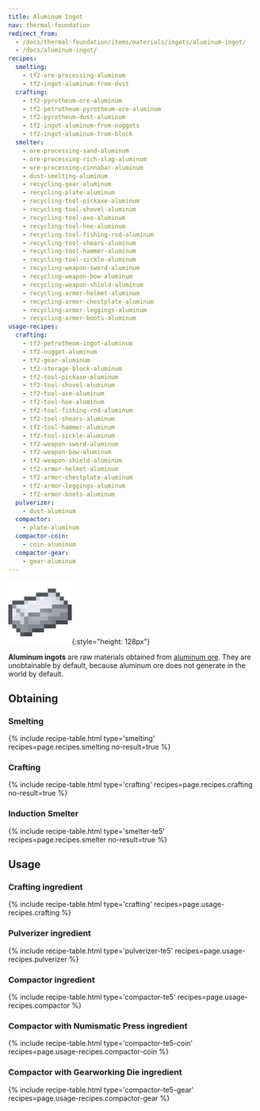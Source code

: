 ```yaml
---
title: Aluminum Ingot
nav: thermal-foundation
redirect_from:
  - /docs/thermal-foundation/items/materials/ingots/aluminum-ingot/
  - /docs/aluminum-ingot/
recipes:
  smelting:
    - tf2-ore-processing-aluminum
    - tf2-ingot-aluminum-from-dust
  crafting:
    - tf2-pyrotheum-ore-aluminum
    - tf2-petrotheum-pyrotheum-ore-aluminum
    - tf2-pyrotheum-dust-aluminum
    - tf2-ingot-aluminum-from-nuggets
    - tf2-ingot-aluminum-from-block
  smelter:
    - ore-processing-sand-aluminum
    - ore-processing-rich-slag-aluminum
    - ore-processing-cinnabar-aluminum
    - dust-smelting-aluminum
    - recycling-gear-aluminum
    - recycling-plate-aluminum
    - recycling-tool-pickaxe-aluminum
    - recycling-tool-shovel-aluminum
    - recycling-tool-axe-aluminum
    - recycling-tool-hoe-aluminum
    - recycling-tool-fishing-rod-aluminum
    - recycling-tool-shears-aluminum
    - recycling-tool-hammer-aluminum
    - recycling-tool-sickle-aluminum
    - recycling-weapon-sword-aluminum
    - recycling-weapon-bow-aluminum
    - recycling-weapon-shield-aluminum
    - recycling-armor-helmet-aluminum
    - recycling-armor-chestplate-aluminum
    - recycling-armor-leggings-aluminum
    - recycling-armor-boots-aluminum
usage-recipes:
  crafting:
    - tf2-petrotheum-ingot-aluminum
    - tf2-nugget-aluminum
    - tf2-gear-aluminum
    - tf2-storage-block-aluminum
    - tf2-tool-pickaxe-aluminum
    - tf2-tool-shovel-aluminum
    - tf2-tool-axe-aluminum
    - tf2-tool-hoe-aluminum
    - tf2-tool-fishing-rod-aluminum
    - tf2-tool-shears-aluminum
    - tf2-tool-hammer-aluminum
    - tf2-tool-sickle-aluminum
    - tf2-weapon-sword-aluminum
    - tf2-weapon-bow-aluminum
    - tf2-weapon-shield-aluminum
    - tf2-armor-helmet-aluminum
    - tf2-armor-chestplate-aluminum
    - tf2-armor-leggings-aluminum
    - tf2-armor-boots-aluminum
  pulverizer:
    - dust-aluminum
  compactor:
    - plate-aluminum
  compactor-coin:
    - coin-aluminum
  compactor-gear:
    - gear-aluminum
---
```


![Aluminum ingot](/assets/images/thermal-foundation/ingot-aluminum.png){:style="height: 128px"}


**Aluminum ingots** are raw materials obtained from [aluminum
ore](/docs/thermal-foundation/aluminum-ore/). They are unobtainable by default, because aluminum
ore does not generate in the world by default.


Obtaining
---------

### Smelting
{% include recipe-table.html type='smelting' recipes=page.recipes.smelting no-result=true %}

### Crafting
{% include recipe-table.html type='crafting' recipes=page.recipes.crafting no-result=true %}

### Induction Smelter
{% include recipe-table.html type='smelter-te5' recipes=page.recipes.smelter no-result=true %}


Usage
-----

### Crafting ingredient
{% include recipe-table.html type='crafting' recipes=page.usage-recipes.crafting %}

### Pulverizer ingredient
{% include recipe-table.html type='pulverizer-te5' recipes=page.usage-recipes.pulverizer %}

### Compactor ingredient
{% include recipe-table.html type='compactor-te5' recipes=page.usage-recipes.compactor %}

### Compactor with Numismatic Press ingredient
{% include recipe-table.html type='compactor-te5-coin' recipes=page.usage-recipes.compactor-coin %}

### Compactor with Gearworking Die ingredient
{% include recipe-table.html type='compactor-te5-gear' recipes=page.usage-recipes.compactor-gear %}
